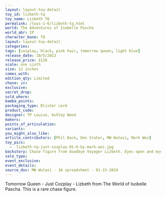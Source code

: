 ```yaml
---
layout: layout-toy-detail 
toy_id: lizbeth-tq
toy_name: Lizbeth TQ
permalink: /toys-1-6/lizbeth-tq.html
world: The Adventures of Isobelle Pascha
world_abr: IP
character_base: TQ
layout: layout-toy-detail
categories: 
tags: [cosplay, black, pink hair, tomorrow queen, light blue]
release_date: 10/5/2013
release_price: $110 
scale: one sixth
size: 12 inches
comes_with: 
edition_qty: Limited
chase: yes
exclusive: 
secret_drop: 
sold_where: 
bamba_points: 
packaging_type: Blister card
product_code:
designer: TP Louise, Ashley Wood
makers: 
points_of_articulation: 
variants: 
you_might_also_like: 
article_contributors: [Phil Back, Don Slater, MW Wutasi, Mark Wei]
toy_pics: 
  -  lizbeth-tq-just-cozplay-01-6-by-mark-wei.jpg
backstory: Chase figure from Goodbye Voyager Lizbeth. Eyes open and eyes closed versions.
sale_type: 
event_exclusive: 
event_details: 
source_doc: MW Wutasi - 3A spreadsheet - 01-15-2019
---
```

Tomorrow Queen - Just Cozplay - Lizbeth from The World of Isobelle Pascha. This is a rare chase figure.
